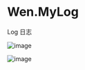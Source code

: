# Wen.MyLog
Log 日志

![image](https://github.com/liqingwen2015/Wen.MyLog/blob/master/images/1.jpg)

![image](https://github.com/liqingwen2015/Wen.MyLog/blob/master/images/2.jpg)